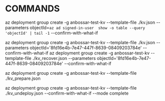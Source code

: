 # COMMANDS

az deployment group create -g anbossar-test-kv --template-file ./kv.json --parameters objectId=`az ad signed-in-user  show -o table --query 'objectId' | tail -1`  --confirm-with-what-if

az deployment group create -g anbossar-test-kv --template-file ./kv.json --parameters objectId='8fd16e4b-7e47-447f-8639-08409203784e'  --confirm-with-what-if
az deployment group create -g anbossar-test-kv --template-file ./kv_recover.json --parameters objectId='8fd16e4b-7e47-447f-8639-08409203784e'  --confirm-with-what-if

az deployment group create -g anbossar-test-kv --template-file ./kv_prepare.json 


az deployment group create -g anbossar-test-kv --template-file ./kv_undeploy.json  --confirm-with-what-if --mode complete